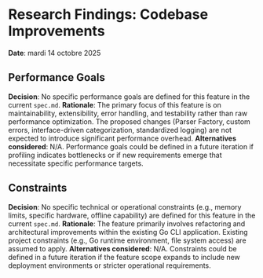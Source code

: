 # Research Findings: Codebase Improvements

**Date**: mardi 14 octobre 2025

## Performance Goals

**Decision**: No specific performance goals are defined for this feature in the current `spec.md`.
**Rationale**: The primary focus of this feature is on maintainability, extensibility, error handling, and testability rather than raw performance optimization. The proposed changes (Parser Factory, custom errors, interface-driven categorization, standardized logging) are not expected to introduce significant performance overhead.
**Alternatives considered**: N/A. Performance goals could be defined in a future iteration if profiling indicates bottlenecks or if new requirements emerge that necessitate specific performance targets.

## Constraints

**Decision**: No specific technical or operational constraints (e.g., memory limits, specific hardware, offline capability) are defined for this feature in the current `spec.md`.
**Rationale**: The feature primarily involves refactoring and architectural improvements within the existing Go CLI application. Existing project constraints (e.g., Go runtime environment, file system access) are assumed to apply.
**Alternatives considered**: N/A. Constraints could be defined in a future iteration if the feature scope expands to include new deployment environments or stricter operational requirements.
